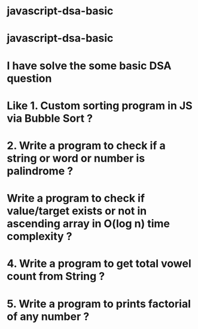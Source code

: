 # javascript-dsa-basic

# javascript-dsa-basic

# I have solve the some basic DSA question

# Like 1. Custom sorting program in JS via Bubble Sort ?

# 2. Write a program to check if a string or word or number is palindrome ?

# Write a program to check if value/target exists or not in ascending array in O(log n) time complexity ?

# 4. Write a program to get total vowel count from String ?

# 5. Write a program to prints factorial of any number ?
